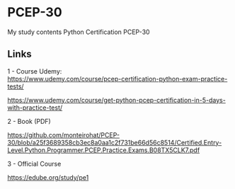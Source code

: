 # PCEP-30
My study contents Python Certification PCEP-30


## Links

1 - Course Udemy:  
https://www.udemy.com/course/pcep-certification-python-exam-practice-tests/

https://www.udemy.com/course/get-python-pcep-certification-in-5-days-with-practice-test/

2 - Book (PDF)

https://github.com/monteirohat/PCEP-30/blob/a25f3689358cb3ec8a0aa1c2f731be66d56c8514/Certified.Entry-Level.Python.Programmer.PCEP.Practice.Exams.B08TX5CLK7.pdf

3 - Official Course

https://edube.org/study/pe1
